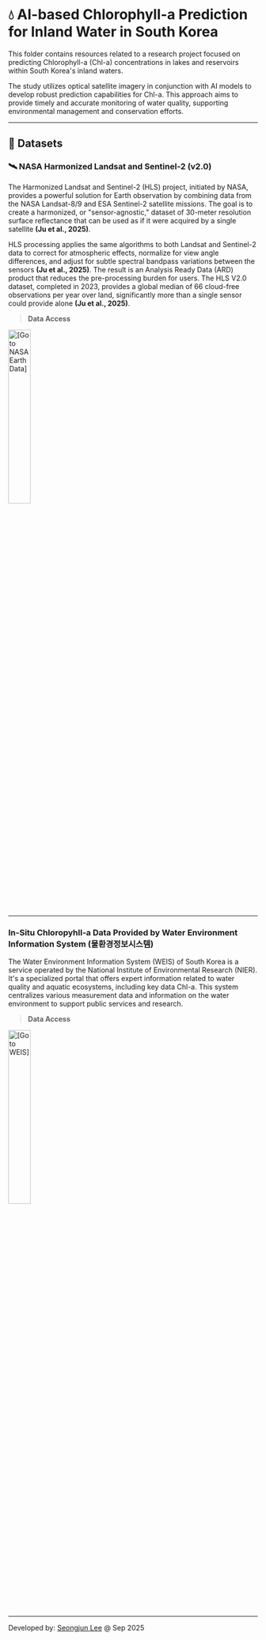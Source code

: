 # 💧 AI-based Chlorophyll-a Prediction for Inland Water in South Korea
This folder contains resources related to a research project focused on predicting Chlorophyll-a (Chl-a) concentrations in lakes and reservoirs within South Korea's inland waters.

The study utilizes optical satellite imagery in conjunction with AI models to develop robust prediction capabilities for Chl-a. This approach aims to provide timely and accurate monitoring of water quality, supporting environmental management and conservation efforts.

---

## 💾 Datasets
### 🛰️ NASA Harmonized Landsat and Sentinel-2 (v2.0)

The Harmonized Landsat and Sentinel-2 (HLS) project, initiated by NASA, provides a powerful solution for Earth observation by combining data from the NASA Landsat-8/9 and ESA Sentinel-2 satellite missions.
The goal is to create a harmonized, or "sensor-agnostic," dataset of 30-meter resolution surface reflectance that can be used as if it were acquired by a single satellite **(Ju et al., 2025)**.

HLS processing applies the same algorithms to both Landsat and Sentinel-2 data to correct for atmospheric effects, normalize for view angle differences, and adjust for subtle spectral bandpass variations between the sensors **(Ju et al., 2025)**.
The result is an Analysis Ready Data (ARD) product that reduces the pre-processing burden for users. The HLS V2.0 dataset, completed in 2023, provides a global median of 66 cloud-free observations per year over land, significantly more than a single sensor could provide alone **(Ju et al., 2025)**.

> **Data Access**

<a href="https://search.earthdata.nasa.gov/search?q=HLS">
  <img src="https://www.earthdata.nasa.gov/themes/custom/project/hds_earthdata/nasa-earthdata-logo.png" alt="[Go to NASA EarthData]" width="30%">
</a>

---

### In-Situ Chloropyhll-a Data Provided by Water Environment Information System (물환경정보시스템)
The Water Environment Information System (WEIS) of South Korea is a service operated by the National Institute of Environmental Research (NIER). It's a specialized portal that offers expert information related to water quality and aquatic ecosystems, including key data Chl-a.
This system centralizes various measurement data and information on the water environment to support public services and research.
 
> **Data Access**

<a href="http://211.114.21.27/web">
  <img src="http://211.114.21.27/com/images/common/logo.png" alt="[Go to WEIS]" width="30%">
</a>

---

Developed by: [Seongjun Lee](mailto:seongjunlee4473@gmail.com?subject=Questions%20for%20GitHub%20projects) @ Sep 2025
